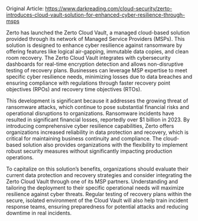 Original Article: https://www.darkreading.com/cloud-security/zerto-introduces-cloud-vault-solution-for-enhanced-cyber-resilience-through-msps

Zerto has launched the Zerto Cloud Vault, a managed cloud-based solution provided through its network of Managed Service Providers (MSPs). This solution is designed to enhance cyber resilience against ransomware by offering features like logical air-gapping, immutable data copies, and clean room recovery. The Zerto Cloud Vault integrates with cybersecurity dashboards for real-time encryption detection and allows non-disruptive testing of recovery plans. Businesses can leverage MSP expertise to meet specific cyber resilience needs, minimizing losses due to data breaches and ensuring compliance with regulations through faster recovery point objectives (RPOs) and recovery time objectives (RTOs).

This development is significant because it addresses the growing threat of ransomware attacks, which continue to pose substantial financial risks and operational disruptions to organizations. Ransomware incidents have resulted in significant financial losses, reportedly over $1 billion in 2023. By introducing comprehensive cyber resilience capabilities, Zerto offers organizations increased reliability in data protection and recovery, which is critical for maintaining business continuity and compliance. The cloud-based solution also provides organizations with the flexibility to implement robust security measures without significantly impacting production operations.

To capitalize on this solution’s benefits, organizations should evaluate their current data protection and recovery strategies and consider integrating the Zerto Cloud Vault through one of its MSP partners. Understanding and tailoring the deployment to their specific operational needs will maximize resilience against cyber threats. Regular testing of recovery plans within the secure, isolated environment of the Cloud Vault will also help train incident response teams, ensuring preparedness for potential attacks and reducing downtime in real incidents.